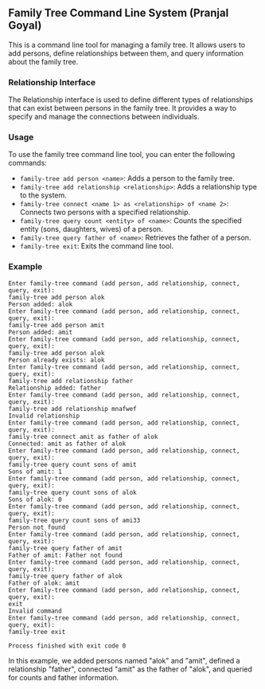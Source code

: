 ## Family Tree Command Line System (Pranjal Goyal)

This is a command line tool for managing a family tree. It allows users to add persons, define relationships between them, and query information about the family tree.

### Relationship Interface
The Relationship interface is used to define different types of relationships that can exist between persons in the family tree. It provides a way to specify and manage the connections between individuals.

### Usage
To use the family tree command line tool, you can enter the following commands:

- `family-tree add person <name>`: Adds a person to the family tree.
- `family-tree add relationship <relationship>`: Adds a relationship type to the system.
- `family-tree connect <name 1> as <relationship> of <name 2>`: Connects two persons with a specified relationship.
- `family-tree query count <entity> of <name>`: Counts the specified entity (sons, daughters, wives) of a person.
- `family-tree query father of <name>`: Retrieves the father of a person.
- `family-tree exit`: Exits the command line tool.

### Example
```
Enter family-tree command (add person, add relationship, connect, query, exit): 
family-tree add person alok
Person added: alok
Enter family-tree command (add person, add relationship, connect, query, exit): 
family-tree add person amit
Person added: amit
Enter family-tree command (add person, add relationship, connect, query, exit): 
family-tree add person alok
Person already exists: alok
Enter family-tree command (add person, add relationship, connect, query, exit): 
family-tree add relationship father
Relationship added: father
Enter family-tree command (add person, add relationship, connect, query, exit): 
family-tree add relationship mnafwef
Invalid relationship
Enter family-tree command (add person, add relationship, connect, query, exit): 
family-tree connect amit as father of alok
Connected: amit as father of alok
Enter family-tree command (add person, add relationship, connect, query, exit): 
family-tree query count sons of amit
Sons of amit: 1
Enter family-tree command (add person, add relationship, connect, query, exit): 
family-tree query count sons of alok
Sons of alok: 0
Enter family-tree command (add person, add relationship, connect, query, exit): 
family-tree query count sons of ami33
Person not found
Enter family-tree command (add person, add relationship, connect, query, exit): 
family-tree query father of amit
Father of amit: Father not found
Enter family-tree command (add person, add relationship, connect, query, exit): 
family-tree query father of alok
Father of alok: amit
Enter family-tree command (add person, add relationship, connect, query, exit): 
exit
Invalid command
Enter family-tree command (add person, add relationship, connect, query, exit): 
family-tree exit

Process finished with exit code 0
```

In this example, we added persons named "alok" and "amit", defined a relationship "father", connected "amit" as the father of "alok", and queried for counts and father information.